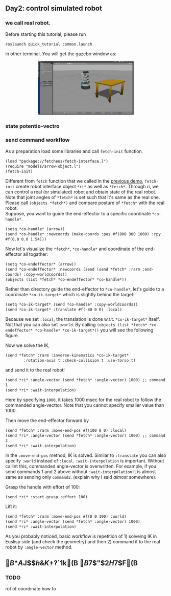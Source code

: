 ## Day2: control simulated robot 
### we call real robot.
Before starting this tutorial, please run
```
roslaunch quick_tutorial common.launch
```
in other terminal. You will get the gazebo window as: 
<div align="center">
<img src="https://raw.githubusercontent.com/HiroIshida/quick_tutorial/master/images/day2_1.png" alt="none" title="day2_1" width="300">
</div>

### state potentio-vectro
### send command workflow
As a preparation load some libraries and call `fetch-init` function.
```
(load "package://fetcheus/fetch-interface.l")
(require "models/arrow-object.l")
(fetch-init)
```
Different from `fetch` function that we called in the [previous demo](link), `fetch-init` create robot interface object `*ri*` as well as `*fetch*`. Through *ri*, we can control a real (or simulated) robot and obtain state of the real robot. Note that joint angles of `*fetch*` is set such that it's same as the real one. Please call `(objects *fetch*)` and compare posture of `*fetch*` with the real robot.     
Suppose, you want to guide the end-effector to a specific coordinate `*co-handle*`. 
```
(setq *co-handle* (arrow))
(send *co-handle* :newcoords (make-coords :pos #f(800 300 1000) :rpy #f(0.0 0.0 1.54)))
```
Now let's visualize the `*fetch*`, `*co-handle*` and coordinate of the end-effector all togather:
```
(setq *co-endeffector* (arrow))
(send *co-endeffector* :newcoords (send (send *fetch* :rarm :end-coords) :copy-worldcoords))
(objects (list *fetch* *co-endeffector* *co-handle*))
```

Rather than directory guide the end-effector to `*co-handle*`, let's guide to a coordinate `*co-ik-target*` which is slightly behind the target:
```
(setq *co-ik-target* (send *co-handle* :copy-worldcoords))
(send *co-ik-target* :translate #f(-80 0 0) :local)
```
Because we set `:local`, the translation is done w.r.t. `*co-ik-target*` itself. Not that you can also set `:world`. By calling `(objects (list *fetch* *co-endeffector* *co-handle* *co-ik-target*))` you will see the following figure.

Now we solve the IK,
```
(send *fetch* :rarm :inverse-kinematics *co-ik-target*
        :rotation-axis t :check-collision t :use-torso t)
```
and send it to the real robot!
```
(send *ri* :angle-vector (send *fetch* :angle-vector) 1000) ;; command 1
(send *ri* :wait-interpolation)
```
Here by specifying `1000`, it takes 1000 msec for the real robot to follow the commanded angle-vecttor. Note that you cannot specify smaller value than 1000. 

Then move the end-effector forward by
```
(send *fetch* :rarm :move-end-pos #f(100 0 0) :local)
(send *ri* :angle-vector (send *fetch* :angle-vector) 1000) ;; command 2
(send *ri* :wait-interpolation)
```
In the `:move-end-pos` method, IK is solved. Similar to `:translate` you can also specify `:world` instead of `:local`. `:wait-interpolation` is important. Without callint this, commanded angle-vector is overwritten. For example, if you send commands 1 and 2 above without `:wait-interpolation` it is almost same as sending only `command2`. (explain why I said *almost* somewhere).

Grasp the handle with effort of 100:
```
(send *ri* :start-grasp :effort 100)
```
Lift it:
```
(send *fetch* :rarm :move-end-pos #f(0 0 100) :world)
(send *ri* :angle-vector (send *fetch* :angle-vector) 1000)
(send *ri* :wait-interpolation)
```
As you probably noticed, basic workflow is repetition of 1) solveing IK in Euslisp side (and check the geometry) and then 2) command it to the real robot by `:angle-vector` method.

## $B$*$A$J$$$h$&$K$+$?$`$1$k(B $B$7$"$2$H$7$F(B
### TODO 
rot of coordinate how to





